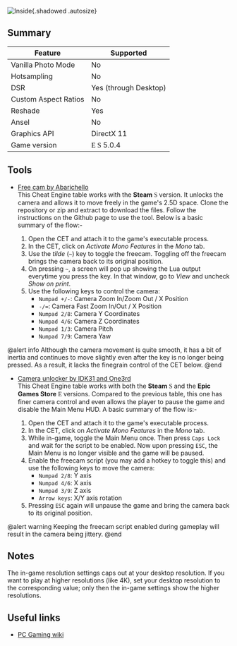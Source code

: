 ![Inside](Images\inside_header.png "Shot by cHota gAbbar"){.shadowed .autosize}

## Summary

Feature | Supported
--|--
Vanilla Photo Mode | No
Hotsampling | No
DSR | Yes (through Desktop)
Custom Aspect Ratios | No
Reshade | Yes
Ansel | No
Graphics API | DirectX 11
Game version | <font face="Stores"> E </font> <font face="Stores"> S </font> 5.0.4

## Tools

* [Free cam by Abarichello](https://github.com/abarichello/inside-noclip)  
  This Cheat Engine table works with the **Steam** <font face="Stores"> S </font> version. It unlocks the camera and allows it to move freely in the game's 2.5D space. Clone the repository or zip and extract to download the files. Follow the instructions on the Github page to use the tool. Below is a basic summary of the flow:-

  1. Open the CET and attach it to the game's executable process.
  2. In the CET, click on *Activate Mono Features* in the *Mono* tab.
  3. Use the *tilde* (`~`) key to toggle the freecam. Toggling off the freecam brings the camera back to its original position.
  4. On pressing `~`, a screen will pop up showing the Lua output everytime you press the key. In that window, go to *View* and uncheck *Show on print*.
  5. Use the following keys to control the camera:
      * `Numpad +/-`: Camera Zoom In/Zoom Out / X Position
      * `-/=`: Camera Fast Zoom In/Out / X Position
      * `Numpad 2/8`: Camera Y Coordinates
      * `Numpad 4/6`: Camera Z Coordinates
      * `Numpad 1/3`: Camera Pitch
      * `Numpad 7/9`: Camera Yaw

@alert info
Although the camera movement is quite smooth, it has a bit of inertia and continues to move slightly even after the key is no longer being pressed. As a result, it lacks the finegrain control of the CET below.
@end

* [Camera unlocker by IDK31 and One3rd](..\CheatTables\INSIDE_Epic_Store_V1.0.CT)  
  This Cheat Engine table works with both the **Steam** <font face="Stores"> S </font> and the **Epic Games Store** <font face="Stores"> E </font> versions. Compared to the previous table, this one has finer camera control and even allows the player to pause the game and disable the Main Menu HUD. A basic summary of the flow is:-

  1. Open the CET and attach it to the game's executable process.
  2. In the CET, click on *Activate Mono Features* in the *Mono* tab.
  3. While in-game, toggle the Main Menu once. Then press `Caps Lock` and wait for the script to be enabled. Now upon pressing `ESC`, the Main Menu is no longer visible and the game will be paused.
  4. Enable the freecam script (you may add a hotkey to toggle this) and use the following keys to move the camera:
      * `Numpad 2/8`: Y axis
      * `Numpad 4/6`: X axis
      * `Numpad 3/9`: Z axis
      * `Arrow keys`: X/Y axis rotation
  5. Pressing `ESC` again will unpause the game and bring the camera back to its original position.

@alert warning
Keeping the freecam script enabled during gameplay will result in the camera being jittery.
@end

## Notes

The in-game resolution settings caps out at your desktop resolution. If you want to play at higher resolutions (like 4K), set your desktop resolution to the corresponding value; only then the in-game settings show the higher resolutions.

## Useful links

* [PC Gaming wiki](https://www.pcgamingwiki.com/wiki/Inside)